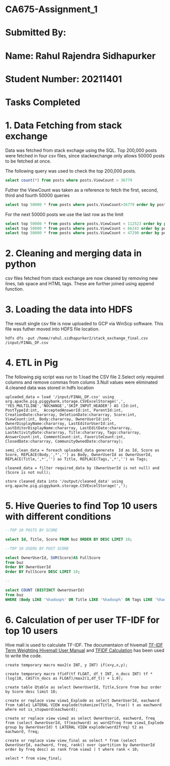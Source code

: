 # CA675-Assignment_1

# Submitted By:
# Name: Rahul Rajendra Sidhapurker
# Student Number: 20211401


# Tasks Completed

# 1. Data Fetching from stack exchange

Data was fetched from stack exchage using the SQL. Top 200,000 posts were fetched in four csv files, since stackexchange only allows 50000 posts to be fetched at once.

The following query was used to check the top 200,000 posts.
```sql
select count(*) from posts where posts.ViewCount > 36779
```
Futher the ViewCount was taken as a reference to fetch the first, second, third and fourth 50000 queries
```sql
select top 50000 * from posts where posts.ViewCount>36779 order by posts.ViewCount desc
```
For the next 50000 posts we use the last row as the limit 
```sql
select top 50000 * from posts where posts.ViewCount < 112523 order by posts.ViewCount desc
select top 50000 * from posts where posts.ViewCount < 66243 order by posts.ViewCount desc
select top 50000 * from posts where posts.ViewCount < 47290 order by posts.ViewCount desc
```
# 2. Cleaning and merging data in python

csv files fetched from stack exchange are now cleaned by removing new lines, tab space and HTML tags. These are further joined using append function.

# 3. Loading the data into HDFS 

The result single csv file is now uploaded to GCP via WinScp software. This file was futher moved into HDFS file location.

```
hdfs dfs -put /home/rahul.sidhapurker2/stack_exchange_final.csv /input/FINAL_DF.csv
```

# 4. ETL in Pig

The following pig script was run to 
   1.load the CSV file
   2.Select only required columns and remove commas from colums
   3.Null values were eliminated
   4.cleaned data was stored in hdfs location
```
uploaded_data = load '/input/FINAL_DF.csv' using  org.apache.pig.piggybank.storage.CSVExcelStorage(',', 'YES_MULTILINE','NOCHANGE','SKIP_INPUT_HEADER') AS (Id:int, PostTypeId:int,  AcceptedAnswerId:int, ParentId:int, CreationDate:chararray, DeletionDate:chararray, Score:int, ViewCount:int, Body:chararray, OwnerUserId:int, OwnerDisplayName:chararray, LastEditorUserId:int, LastEditorDisplayName:chararray, LastEditDate:chararray, LastActivityDate:chararray, Title:chararray, Tags:chararray, AnswerCount:int, CommentCount:int, FavoriteCount:int, ClosedDate:chararray, CommunityOwnedDate:chararray);

semi_clean_data = foreach uploaded_data generate  Id as Id, Score as Score, REPLACE(Body,',*','') as Body, OwnerUserId as OwnerUserId, REPLACE(Title,',*','') as Title, REPLACE(Tags,',*','') as Tags;

cleaned_data = filter required_data by (OwnerUserId is not null) and (Score is not null);

store cleaned_data into '/output/cleaned_data' using org.apache.pig.piggybank.storage.CSVExcelStorage(',');
```
# 5. Hive Queries to find Top 10 users with different conditions

```sql
--TOP 10 POSTS BY SCORE

select Id, Title, Score FROM buz ORDER BY DESC LIMIT 10;

--TOP 10 USERS BY POST SCORE

select OwnerUserId, SUM(Score)AS FullScore
from buz
Order BY OwnerUserId
Order BY FullScore DESC LIMIT 10;

--

select COUNT (DISTINCT OwnerUserId)
from buz
WHERE (Body LIKE '%hadoop%' OR Title LIKE '%hadoop%' OR Tags LIKE '%hadoop%');
```
# 6. Calculation of per user TF-IDF for top 10 users

Hive mall is used to calculate TF-IDF. The documentaion of hivemall [TF-IDF Term Weighting Hivemall User Manual](https://hivemall.incubator.apache.org/userguide/ft_engineering/tfidf.html) and [TFIDF Calculation](https://github.com/myui/hivemall/wiki/TFIDF-calculation) has been used to write the code. 

```
create temporary macro max2(x INT, y INT) if(x>y,x,y);

create temporary macro tfidf(tf FLOAT, df_t INT, n_docs INT) tf * (log(10, CAST(n_docs as FLOAT)/max2(1,df_t)) + 1.0);

create table Qtable as select OwnerUserId, Title,Score from buz order by Score desc limit 10;

create or replace view view1_Explode as select OwnerUserId, eachword from table1 LATERAL VIEW explode(tokenize(Title, True)) t as eachword where not is_stopword(eachword);

create or replace view view2 as select OwnerUserid, eachword, freq from (select OwnerUserId, tf(eachword) as word2freq from view1_Explode group by OwnerUserId) t LATERAL VIEW explode(word2freq) t2 as eachword, freq;

create or replace view view_final as select * from (select OwnerUserId, eachword, freq, rank() over (partition by OwnerUserId order by freq desc) as rank from view2 ) t where rank < 10;

select * from view_final;

```

